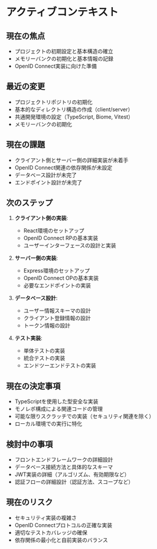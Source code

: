 # アクティブコンテキスト

## 現在の焦点
- プロジェクトの初期設定と基本構造の確立
- メモリーバンクの初期化と基本情報の記録
- OpenID Connect実装に向けた準備

## 最近の変更
- プロジェクトリポジトリの初期化
- 基本的なディレクトリ構造の作成（client/server）
- 共通開発環境の設定（TypeScript, Biome, Vitest）
- メモリーバンクの初期化

## 現在の課題
- クライアント側とサーバー側の詳細実装が未着手
- OpenID Connect関連の依存関係が未設定
- データベース設計が未完了
- エンドポイント設計が未完了

## 次のステップ
1. **クライアント側の実装**:
   - React環境のセットアップ
   - OpenID Connect RPの基本実装
   - ユーザーインターフェースの設計と実装

2. **サーバー側の実装**:
   - Express環境のセットアップ
   - OpenID Connect OPの基本実装
   - 必要なエンドポイントの実装

3. **データベース設計**:
   - ユーザー情報スキーマの設計
   - クライアント登録情報の設計
   - トークン情報の設計

4. **テスト実装**:
   - 単体テストの実装
   - 統合テストの実装
   - エンドツーエンドテストの実装

## 現在の決定事項
- TypeScriptを使用した型安全な実装
- モノレポ構成による関連コードの管理
- 可能な限りスクラッチでの実装（セキュリティ関連を除く）
- ローカル環境での実行に特化

## 検討中の事項
- フロントエンドフレームワークの詳細設計
- データベース接続方法と具体的なスキーマ
- JWT実装の詳細（アルゴリズム、有効期限など）
- 認証フローの詳細設計（認証方法、スコープなど）

## 現在のリスク
- セキュリティ実装の複雑さ
- OpenID Connectプロトコルの正確な実装
- 適切なテストカバレッジの確保
- 依存関係の最小化と自前実装のバランス
